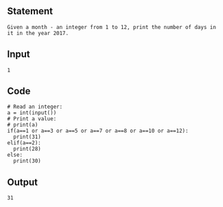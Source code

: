 ## Statement
```
Given a month - an integer from 1 to 12, print the number of days in it in the year 2017.
```

## Input
```
1
```

## Code
```
# Read an integer:
a = int(input())
# Print a value:
# print(a)
if(a==1 or a==3 or a==5 or a==7 or a==8 or a==10 or a==12):
  print(31)
elif(a==2):
  print(28)
else:
  print(30)
```
## Output
```
31
```
